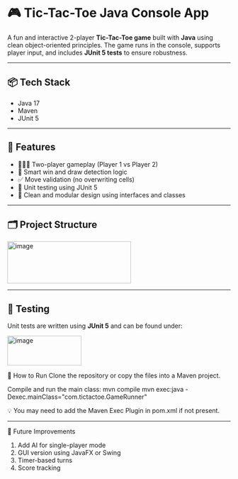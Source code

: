 # 🎮 Tic-Tac-Toe Java Console App

A fun and interactive 2-player **Tic-Tac-Toe game** built with **Java** using clean object-oriented principles. The game runs in the console, supports player input, and includes **JUnit 5 tests** to ensure robustness.

---

## 📦 Tech Stack

- Java 17
- Maven
- JUnit 5

---

## 🧩 Features

- 🧑‍🤝‍🧑 Two-player gameplay (Player 1 vs Player 2)
- 🧠 Smart win and draw detection logic
- ✅ Move validation (no overwriting cells)
- 🧪 Unit testing using JUnit 5
- 🧼 Clean and modular design using interfaces and classes

---

## 🗂 Project Structure

<img width="279" height="95" alt="image" src="https://github.com/user-attachments/assets/6be5b4d1-7fc7-49cb-adca-5919f83e7859" />

---

## 🧪 Testing

Unit tests are written using **JUnit 5** and can be found under:

<img width="167" height="67" alt="image" src="https://github.com/user-attachments/assets/a1ab1fe3-0315-4a22-8c9e-57a0aadd8d28" />


🚀 How to Run
Clone the repository or copy the files into a Maven project.

Compile and run the main class:
mvn compile
mvn exec:java -Dexec.mainClass="com.tictactoe.GameRunner"

💡 You may need to add the Maven Exec Plugin in pom.xml if not present.

---

🏁 Future Improvements
1. Add AI for single-player mode
2. GUI version using JavaFX or Swing
3. Timer-based turns
4. Score tracking


